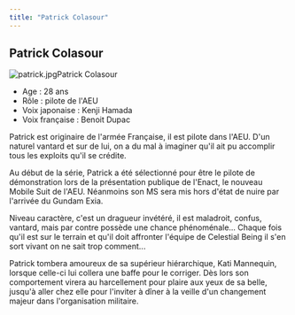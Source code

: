 ```yaml
---
title: "Patrick Colasour"
---
```


Patrick Colasour
----------------

![patrick.jpg](/images/stories/saga/gundam00/persos/patrick.jpg "patrick.jpg")Patrick Colasour


- Age : 28 ans  
- Rôle : pilote de l'AEU  
- Voix japonaise : Kenji Hamada  
- Voix française : Benoit Dupac


Patrick est originaire de l'armée Française, il est pilote dans l'AEU. D'un naturel vantard et sur de lui, on a du mal à imaginer qu'il ait pu accomplir tous les exploits qu'il se crédite.


Au début de la série, Patrick a été sélectionné pour être le pilote de démonstration lors de la présentation publique de l'Enact, le nouveau Mobile Suit de l'AEU. Néanmoins son MS sera mis hors d'état de nuire par l'arrivée du Gundam Exia.


Niveau caractère, c'est un dragueur invétéré, il est maladroit, confus, vantard, mais par contre possède une chance phénoménale... Chaque fois qu'il est sur le terrain et qu'il doit affronter l'équipe de Celestial Being il s'en sort vivant on ne sait trop comment...


Patrick tombera amoureux de sa supérieur hiérarchique, Kati Mannequin, lorsque celle-ci lui collera une baffe pour le corriger. Dès lors son comportement virera au harcellement pour plaire aux yeux de sa belle, jusqu'à aller chez elle pour l'inviter à dîner à la veille d'un changement majeur dans l'organisation militaire.

